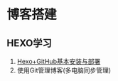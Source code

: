 # 博客搭建

## HEXO学习
1. [Hexo+GitHub基本安装与部署](https://github.com/echoguan/LearningNotes/blob/master/Learning/Hexo%E5%8D%9A%E5%AE%A2%E6%90%AD%E5%BB%BA/Hexo%2BGitHub%E5%9F%BA%E6%9C%AC%E5%AE%89%E8%A3%85%E4%B8%8E%E9%83%A8%E7%BD%B2.md)
2. 使用Git管理博客(多电脑同步管理)
